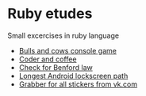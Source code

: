 Ruby etudes
===========

Small excercises in ruby language

* [Bulls and cows console game](bulls_and_cows.rb)
* [Coder and coffee](etude.rb)
* [Check for Benford law](etude2.rb)
* [Longest Android lockscreen path](etude3.rb)
* [Grabber for all stickers from vk.com](etude4.rb)
